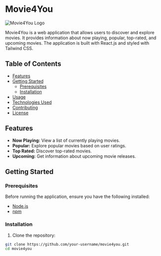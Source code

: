 # Movie4You

![Movie4You Logo](./images/movie4you-logo.png)

Movie4You is a web application that allows users to discover and explore movies. It provides information about now playing, popular, top-rated, and upcoming movies. The application is built with React.js and styled with Tailwind CSS.

## Table of Contents
- [Features](#features)
- [Getting Started](#getting-started)
  - [Prerequisites](#prerequisites)
  - [Installation](#installation)
- [Usage](#usage)
- [Technologies Used](#technologies-used)
- [Contributing](#contributing)
- [License](#license)

## Features

- **Now Playing:** View a list of currently playing movies.
- **Popular:** Explore popular movies based on user ratings.
- **Top Rated:** Discover top-rated movies.
- **Upcoming:** Get information about upcoming movie releases.

## Getting Started

### Prerequisites

Before running the application, ensure you have the following installed:

- [Node.js](https://nodejs.org/)
- [npm](https://www.npmjs.com/)

### Installation

1. Clone the repository:

```bash
git clone https://github.com/your-username/movie4you.git
cd movie4you
